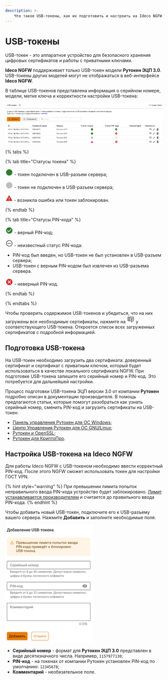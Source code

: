 ```yaml
---
description: >-
    Что такое USB-токены, как их подготовить и настроить на Ideco NGFW.
---
```


# USB-токены

USB-токен - это аппаратное устройство для безопасного хранения цифровых сертификатов и работы с приватными ключами.

**Ideco NGFW** поддерживает только USB-токен модели **Рутокен ЭЦП 3.0**. USB-токены других моделей могут не отображаться в веб-интерфейсе **Ideco NGFW**.

В таблице USB-токенов представлена информация о серийном номере, модели, метке ключа и корректности настройки USB-токена:

![](/.gitbook/assets/usb-tokens1.png)

{% tabs %}

{% tab title="Статусы токена" %}

![](/.gitbook/assets/icon-tokens-green.png) - токен подключен в USB-разъем сервера;

![](/.gitbook/assets/icon-tokens-grey.png) - токен не подключен в USB-разъем сервера;

![](/.gitbook/assets/icon-tokens-error.png) - возникла ошибка или токен заблокирован.

{% endtab %}

{% tab title="Статусы PIN-кода" %}

![](/.gitbook/assets/icon-pin-green.png) - верный PIN-код;

![](/.gitbook/assets/icon-pin-grey.png) - неизвестный статус PIN-кода:

* PIN-код был введен, но USB-токен не был установлен в USB-разъем сервера;
* USB-токен с верным PIN-кодом был извлечен из USB-разъема сервера.

![](/.gitbook/assets/icon-pin-error.png) - неверный PIN-код.

{% endtab %}

{% endtabs %}

Чтобы проверить содержимое USB-токенов и убедиться, что на них загружены все необходимые сертификаты, нажмите на ![](/.gitbook/assets/icon-tokens-certs.png) у соответствующего USB-токена. Откроется список всех загруженных сертификатов с подробной информацией.

## Подготовка USB-токена

На USB-токен необходимо загрузить два сертификата: доверенный сертификат и сертификат с приватным ключом, который будет использоваться в качестве локального сертификата NGFW. При подготовке USB-токена запишите его серийный номер и PIN-код. Это потребуется для дальнейшей настройки.

Процесс подготовки USB-токена ЭЦП версии 3.0 от компании **Рутокен** подробно описан в документации производителя. В помощь предлагаются статьи, которые помогут разобраться как узнать серийный номер, сменить PIN-код и загрузить сертификаты на USB-токен:

* [Панель управления Рутокен для ОС Windows](https://dev.rutoken.ru/pages/viewpage.action?pageId=72450206);
* [Центр Управления Рутокен для ОС GNU/Linux](https://dev.rutoken.ru/pages/viewpage.action?pageId=132776624);
* [Рутокен и OpenSSL](https://dev.rutoken.ru/pages/viewpage.action?pageId=43450389);
* [Рутокен для КриптоПро](https://dev.rutoken.ru/pages/viewpage.action?pageId=72450167).

## Настройка USB-токена на Ideco NGFW

Для работы Ideco NGFW с USB-токеном необходимо ввести корректный PIN-код. После этого NGFW сможет использовать токен для настройки ГОСТ VPN.

{% hint style="warning" %}
При превышении лимита попыток неправильного ввода PIN-кода устройство будет заблокировано. [Лимит устанавливается производителем](https://dev.rutoken.ru/pages/viewpage.action?pageId=72450206&from=main_bt_09#id-%D0%9D%D0%B0%D1%87%D0%B0%D0%BB%D0%BE%D1%80%D0%B0%D0%B1%D0%BE%D1%82%D1%8B%D1%81%D1%83%D1%81%D1%82%D1%80%D0%BE%D0%B9%D1%81%D1%82%D0%B2%D0%B0%D0%BC%D0%B8%D0%A0%D1%83%D1%82%D0%BE%D0%BA%D0%B5%D0%BD-%D0%9F%D1%80%D0%BE%D1%81%D0%BC%D0%BE%D1%82%D1%80%D0%BA%D0%BE%D0%BB%D0%B8%D1%87%D0%B5%D1%81%D1%82%D0%B2%D0%B0%D0%B7%D0%B0%D0%B4%D0%B0%D0%BD%D0%BD%D1%8B%D1%85%D0%BF%D0%BE%D0%BF%D1%8B%D1%82%D0%BE%D0%BA%D0%B2%D0%B2%D0%BE%D0%B4%D0%B0%D0%BD%D0%B5%D0%BF%D1%80%D0%B0%D0%B2%D0%B8%D0%BB%D1%8C%D0%BD%D0%BE%D0%B3%D0%BEPIN-%D0%BA%D0%BE%D0%B4%D0%B0%D0%9F%D0%BE%D0%BB%D1%8C%D0%B7%D0%BE%D0%B2%D0%B0%D1%82%D0%B5%D0%BB%D1%8F) и считается до правильного ввода PIN-кода.
{% endhint %}

Чтобы добавить новый USB-токен, подключите его к USB-разъему вашего сервера. Нажмите **Добавить** и заполните необходимые поля:

![](/.gitbook/assets/usb-tokens.png)

* **Серийный номер** - формат для **Рутокен ЭЦП 3.0** представлен в виде десятизначного числа. Например, `1157977130`;
* **PIN-код** - на токенах от компании Рутокен установлен PIN-код по умолчанию: `12345678`;
* **Комментарий** - необязательное поле.